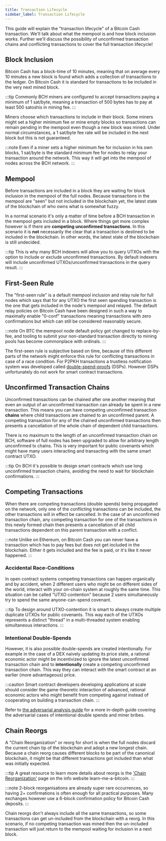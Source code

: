 ```yaml
---
title: Transaction Lifecycle
sidebar_label: Transaction Lifecycle
---
```


This guide will explain the "transaction lifecycle" of a Bitcoin Cash transaction. We'll talk about what the mempool is and how block inclusion works. Further we'll discuss the possibility of unconfirmed transaction chains and conflicting transactions to cover the full transaction lifecycle!

## Block Inclusion

Bitcoin Cash has a block-time of 10 minutes, meaning that on average every 10 minutes a new block is found which adds a collection of transactions to the ledger. On Bitcoin Cash it is standard for transactions to be included in the very next mined block.

:::tip
Commonly BCH miners are configured to accept transactions paying a minimum of 1 sat/byte, meaning a transaction of 500 bytes has to pay at least 500 satoshis in mining fee.
:::

Miners choose which transactions to include in their block. Some miners might set a higher minimum fee or mine empty blocks so transactions can remain pending in the mempool even though a new block was mined. Under normal circumstances, a 1 sat/byte fee rate will be included in the next block but this is not guaranteed.

:::note
Even if a miner sets a higher minimum fee for inclusion in his own blocks, 1 sat/byte is the standard minimum fee for nodes to relay your transaction around the network. This way it will get into the mempool of nodes across the BCH network.
:::

## Mempool

Before transactions are included in a block they are waiting for block inclusion in the mempool of the full nodes. Because transactions in the mempool are "seen" but not included in the blockchain yet, the latest state of the blockchain of who owns what is somewhat fuzzy.

In a normal scenario it's only a matter of time before a BCH transaction in the mempool gets included in a block. Where things get more complex however is if there are **competing unconfirmed transactions**. In this scenario it is **not** necessarily the clear that a transaction is destined to be included in the blockchain. In other words, the latest state of the blockchain is still undecided.

:::tip
This is why many BCH indexers will allow you to query UTXOs with the option to include or exclude unconfirmed transactions. By default indexers will include unconfirmed UTXOs/unconfirmed transactions in the query result.
:::

## First-Seen Rule

The "first-seen rule" is a default mempool inclusion and relay rule for full nodes which says that for any UTXO the first seen spending transaction is the one that gets included in the node's mempool and relayed. The default relay policies on Bitcoin Cash have been designed in such a way to maximally enable "0-conf" transactions meaning transactions with zero confirmations but which can still be considered reasonably secure.

:::note
On BTC the mempool node default policy got changed to replace-by-fee, and tooling to submit your non-standard transaction directly to mining pools has become commonplace with ordinals.
:::

The first-seen rule is subjective based on time, because of this different parts of the network might enforce this rule for conflicting transactions in case of a race condition. For P2PKH transactions a trustless notification system was developed called [double-spend-proofs](https://docs.bitcoincashnode.org/doc/dsproof-implementation-notes/) (DSPs). However DSPs unfortunately do not work for smart contract transactions.

## Unconfirmed Transaction Chains

Unconfirmed transactions can be chained after one another meaning that even an output of an unconfirmed transaction can already be spent in a new transaction. This means you can have competing unconfirmed transaction **chains** where child transactions are chained to an unconfirmed parent. A competing transaction for any of the chained unconfirmed transactions then presents a cancellation of the whole chain of dependent child transactions.

There is no maximum to the length of an unconfirmed transaction chain on BCH, software of full nodes has been upgraded to allow for arbitrary length unconfirmed tx chains. This is very important for public covenants which might have many users interacting and transacting with the same smart contract UTXO.

:::tip
On BCH it's possible to design smart contracts which use long unconfirmed transaction chains, avoiding the need to wait for blockchain confirmations.
:::

## Competing Transactions

When there are competing transactions (double spends) being propagated on the network, only one of the conflicting transactions can be included, the other transactions will in effect be cancelled. In the case of an unconfirmed transaction chain, any competing transaction for one of the transactions in this newly formed chain then presents a cancellation of all child transactions dependent on this parent transaction with a conflict.

:::note
Unlike on Ethereum, on Bitcoin Cash you can never have a transaction which has to pay fees but does not get included in the blockchain. Either it gets included and the fee is paid, or it's like it never happened.
:::

### Accidental Race-Conditions

In open contract systems competing transactions can happen organically and by accident, when 2 different users who might be on different sides of the world, interact with your on-chain system at roughly the same time. This situation can be called "UTXO contention" because 2 users simultaneously try to spend the same anyone-can-spend covenant.

:::tip
To design around UTXO-contention it is smart to always create multiple duplicate UTXOs for public covenants. This way each of the UTXOs represents a distinct "thread" in a multi-threaded system enabling simultaneous interactions.
:::

### Intentional Double-Spends

However, it is also possible double-spends are created intentionally. For example in the case of a DEX naively updating its price state, a rational economic actor might be incentivized to ignore the latest unconfirmed transaction chain and to **intentionally** create a competing unconfirmed transaction chain. This way they can interact with the smart contract at an earlier (more advantageous) price.

:::caution
Smart contract developers developing applications at scale should consider the game-theoretic interaction of advanced, rational economic actors who might benefit from competing against instead of cooperating on building a transaction chain.
:::

Refer to [the adversarial analysis guide](/docs/guides/adversarial) for a more in-depth guide covering the adversarial cases of intentional double spends and miner bribes.

## Chain Reorgs

A "Chain Reorganization" or reorg for short is when the full nodes discard the current chain tip of the blockchain and adopt a new longest chain. Because a chain reorg causes different blocks to be part of the canonical blockchain, it might be that different transactions got included than what was initially expected.


:::tip
A great resource to learn more details about reorgs is the ['Chain Reorganization'](https://learnmeabitcoin.com/technical/blockchain/chain-reorganization/) page on the info website learn-me-a-bitcoin.
:::

:::note
2-block reorganisations are already super rare occurrences, so having 2+ confirmations is often enough for all practical purposes.
Many exchanges however use a 6-block confirmation policy for Bitcoin Cash deposits.
:::

Chain reorgs don't always include all the same transactions, so some transactions can get un-included from the blockchain with a reorg. In this scenario, if no competing transaction was mined then the un-included transaction will just return to the mempool waiting for inclusion in a next block.
